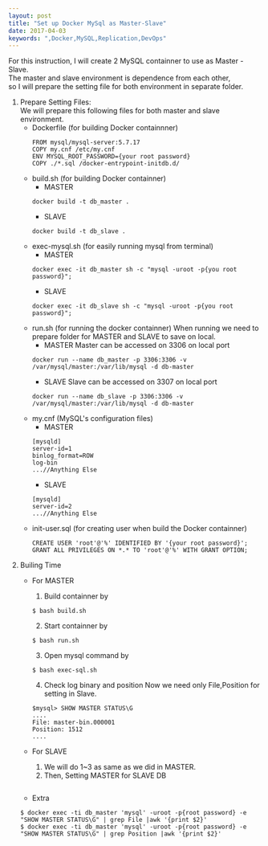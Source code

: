 ```yaml
---
layout: post
title: "Set up Docker MySql as Master-Slave"
date: 2017-04-03
keywords: ",Docker,MySQL,Replication,DevOps"
---
```


For this instruction, I will create 2 MySQL containner to use as Master - Slave.<br/>
The master and slave environment is dependence from  each other,<br/>
so I will prepare the setting file for both environment in separate folder.

1. Prepare Setting Files:<br/>
    We will prepare this following files for both master and slave environment.
    - Dockerfile (for building Docker containnner)
        ```
        FROM mysql/mysql-server:5.7.17
        COPY my.cnf /etc/my.cnf
        ENV MYSQL_ROOT_PASSWORD={your root password}
        COPY ./*.sql /docker-entrypoint-initdb.d/
        ```
    - build.sh (for building Docker containner)
        - MASTER
        ```
        docker build -t db_master .
        ```
        - SLAVE
        ```
        docker build -t db_slave .
        ```  
    - exec-mysql.sh (for easily running mysql from terminal)
        - MASTER
        ```
        docker exec -it db_master sh -c "mysql -uroot -p{you root password}";
        ```
        - SLAVE
        ```
        docker exec -it db_slave sh -c "mysql -uroot -p{you root password}";
        ```  
    - run.sh (for running the docker containner)
        When running we need to prepare folder for MASTER and SLAVE to save on local.
        - MASTER
        Master can be accessed on 3306 on local port
        ```
        docker run --name db_master -p 3306:3306 -v /var/mysql/master:/var/lib/mysql -d db-master
        ```
        - SLAVE
        Slave can be accessed on 3307 on local port
        ```
        docker run --name db_slave -p 3306:3306 -v /var/mysql/master:/var/lib/mysql -d db-master
        ```  
    - my.cnf (MySQL's configuration files)
        - MASTER
        ```
        [mysqld]
        server-id=1
        binlog_format=ROW
        log-bin
        ...//Anything Else
        ```
        - SLAVE
        ```
        [mysqld]
        server-id=2
        ...//Anything Else
        ```  
    - init-user.sql (for creating user when build the Docker containner)
        ```
        CREATE USER 'root'@'%' IDENTIFIED BY '{your root password}';
        GRANT ALL PRIVILEGES ON *.* TO 'root'@'%' WITH GRANT OPTION; 
        ```  
2. Builing Time
    - For MASTER
        1. Build containner by 
        ```
        $ bash build.sh
        ```
        2. Start containner by 
        ```
        $ bash run.sh
        ```
        3. Open mysql command by 
        ```
        $ bash exec-sql.sh
        ```
        4. Check log binary and position
          Now we need only File,Position for setting in Slave. 
        ```
        $mysql> SHOW MASTER STATUS\G
        ....
        File: master-bin.000001
        Position: 1512
        ....
        ```
    - For SLAVE
        1. We will do 1~3 as same as we did in MASTER.
        2. Then, Setting MASTER for SLAVE DB
        ```
        
        ```
        
    - Extra
    ```
    $ docker exec -ti db_master 'mysql' -uroot -p{root password} -e "SHOW MASTER STATUS\G" | grep File |awk '{print $2}'
    $ docker exec -ti db_master 'mysql' -uroot -p{root password} -e "SHOW MASTER STATUS\G" | grep Position |awk '{print $2}'
    ```
